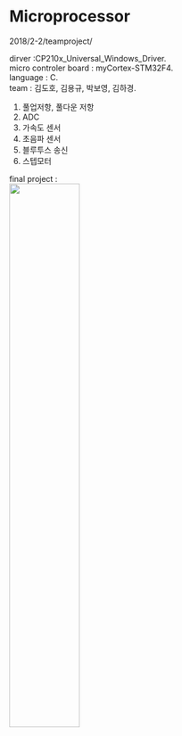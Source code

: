 # Microprocessor
2018/2-2/teamproject/

dirver :CP210x_Universal_Windows_Driver.  
micro controler board : myCortex-STM32F4.  
language : C.  
team : 김도호, 김용규, 박보영, 김하경.  

1. 풀업저항, 풀다운 저항
2. ADC
3. 가속도 센서
4. 초음파 센서
5. 블루투스 송신
6. 스텝모터

final project :   
<img src="https://user-images.githubusercontent.com/31887934/78351400-a97f3900-75e1-11ea-8a61-7b91ee7aeb3e.jpeg" width="50%" />
